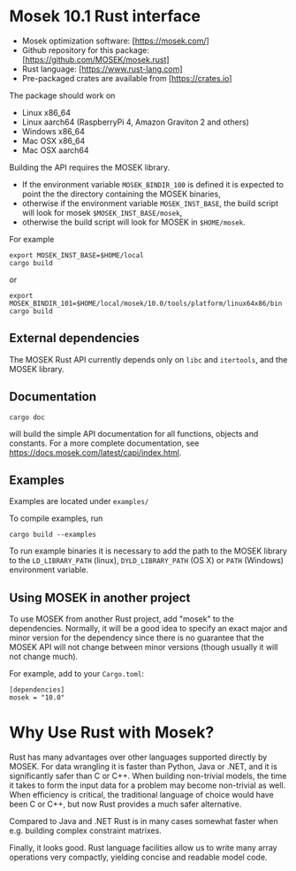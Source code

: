 # Mosek 10.1 Rust interface

- Mosek optimization software: [https://mosek.com/]
- Github repository for this package: [https://github.com/MOSEK/mosek.rust]
- Rust language: [https://www.rust-lang.com]
- Pre-packaged crates are available from [https://crates.io]

The package should work on

- Linux x86_64
- Linux aarch64 (RaspberryPi 4, Amazon Graviton 2 and others)
- Windows x86_64
- Mac OSX x86_64
- Mac OSX aarch64

Building the API requires the MOSEK library.
- If the environment variable `MOSEK_BINDIR_100` is defined it is expected to
  point the the directory containing the MOSEK binaries,
- otherwise if the environment variable `MOSEK_INST_BASE`, the build
  script will look for mosek `$MOSEK_INST_BASE/mosek`,
- otherwise  the build script will look for MOSEK in `$HOME/mosek`.

For example
```
export MOSEK_INST_BASE=$HOME/local
cargo build
```
or
```
export MOSEK_BINDIR_101=$HOME/local/mosek/10.0/tools/platform/linux64x86/bin
cargo build
```

## External dependencies
The MOSEK Rust API currently depends only on `libc` and `itertools`, and the
MOSEK library.

## Documentation

```
cargo doc
```

will build the simple API documentation for all
functions, objects and constants. For a more complete documentation,
see <https://docs.mosek.com/latest/capi/index.html>.

## Examples

Examples are located under `examples/`

To compile examples, run

```
cargo build --examples
```

To run example binaries it is necessary to add the path to the MOSEK
library to the `LD_LIBRARY_PATH` (linux), `DYLD_LIBRARY_PATH` (OS X)
or `PATH` (Windows) environment variable.

## Using MOSEK in another project

To use MOSEK from another Rust project, add "mosek" to the dependencies.
Normally, it will be a good idea to specify an exact major and minor version
for the dependency since there is no guarantee that the MOSEK API will not
change between minor versions (though usually it will not change much).

For example, add to your `Cargo.toml`:
```
[dependencies]
mosek = "10.0"
```

# Why Use Rust with Mosek?

Rust has many advantages over other languages supported directly by MOSEK. For
data wrangling it is faster than Python, Java or .NET, and it is significantly
safer than C or C++. When building non-trivial models, the time it takes to
form the input data for a problem may become non-trivial as well. When
efficiency is critical, the traditional language of choice would have been C or C++, 
but now Rust provides a much safer alternative. 

Compared to Java and .NET Rust is in many cases somewhat faster when e.g.
building complex constraint matrixes.

Finally, it looks good. Rust language facilities allow us to write many array
operations very compactly, yielding concise and readable model code.

